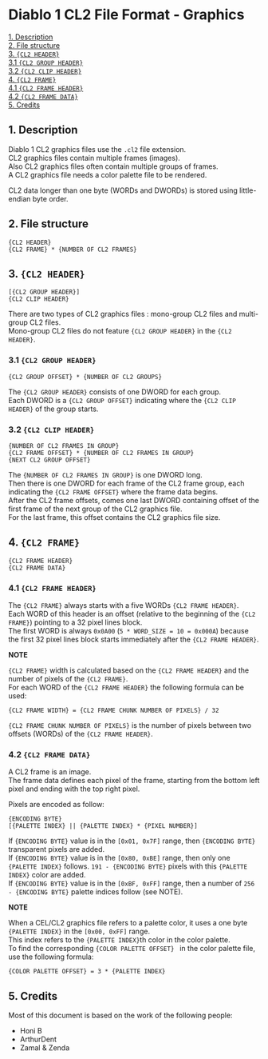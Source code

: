 # Diablo 1 CL2 File Format - Graphics

[1. Description](#1-description)  
[2. File structure](#2-file-structure)  
[3. `{CL2 HEADER}`]()  
[3.1 `{CL2 GROUP HEADER}`]()  
[3.2 `{CL2 CLIP HEADER}`]()  
[4. `{CL2 FRAME}`]()  
[4.1 `{CL2 FRAME HEADER}`]()  
[4.2 `{CL2 FRAME DATA}`]()  
[5. Credits](#6-credits)  


## 1. Description

Diablo 1 CL2 graphics files use the `.cl2` file extension.  
CL2 graphics files contain multiple frames (images).  
Also CL2 graphics files often contain multiple groups of frames.  
A CL2 graphics file needs a color palette file to be rendered.

CL2 data longer than one byte (WORDs and DWORDs) is stored using little-endian byte order.


## 2. File structure

```
{CL2 HEADER}
{CL2 FRAME} * {NUMBER OF CL2 FRAMES}
```


## 3. `{CL2 HEADER}`

```
[{CL2 GROUP HEADER}]
{CL2 CLIP HEADER}
```

There are two types of CL2 graphics files : mono-group CL2 files and multi-group CL2 files.  
Mono-group CL2 files do not feature `{CL2 GROUP HEADER}` in the `{CL2 HEADER}`.


### 3.1 `{CL2 GROUP HEADER}`

`{CL2 GROUP OFFSET} * {NUMBER OF CL2 GROUPS}`

The `{CL2 GROUP HEADER}` consists of one DWORD for each group.  
Each DWORD is a `{CL2 GROUP OFFSET}` indicating where the `{CL2 CLIP HEADER}` of the group starts.


### 3.2 `{CL2 CLIP HEADER}`

```
{NUMBER OF CL2 FRAMES IN GROUP}
{CL2 FRAME OFFSET} * {NUMBER OF CL2 FRAMES IN GROUP}
{NEXT CL2 GROUP OFFSET}
```

The `{NUMBER OF CL2 FRAMES IN GROUP}` is one DWORD long.  
Then there is one DWORD for each frame of the CL2 frame group, each indicating the `{CL2 FRAME OFFSET}` where the frame data begins.  
After the CL2 frame offsets, comes one last DWORD containing offset of the first frame of the next group of the CL2 graphics file.  
For the last frame, this offset contains the CL2 graphics file size.


## 4. `{CL2 FRAME}`

```
{CL2 FRAME HEADER}
{CL2 FRAME DATA}
```


### 4.1 `{CL2 FRAME HEADER}`

The `{CL2 FRAME}` always starts with a five WORDs `{CL2 FRAME HEADER}`.  
Each WORD of this header is an offset (relative to the beginning of the `{CL2 FRAME}`) pointing to a 32 pixel lines block.  
The first WORD is always `0x0A00` (`5 * WORD_SIZE = 10 = 0x000A`) because the first 32 pixel lines block starts immediately after the `{CL2 FRAME HEADER}`.

**NOTE**

`{CL2 FRAME}` width is calculated based on the `{CL2 FRAME HEADER}` and the number of pixels of the `{CL2 FRAME}`.  
For each WORD of the `{CL2 FRAME HEADER}` the following formula can be used:

```
{CL2 FRAME WIDTH} = {CL2 FRAME CHUNK NUMBER OF PIXELS} / 32
```

`{CL2 FRAME CHUNK NUMBER OF PIXELS}` is the number of pixels between two offsets (WORDs) of the `{CL2 FRAME HEADER}`.


### 4.2 `{CL2 FRAME DATA}`

A CL2 frame is an image.  
The frame data defines each pixel of the frame, starting from the bottom left pixel and ending with the top right pixel.

Pixels are encoded as follow:

```
{ENCODING BYTE}
[{PALETTE INDEX} || {PALETTE INDEX} * {PIXEL NUMBER}]
```

If `{ENCODING BYTE}` value is in the `[0x01, 0x7F]` range, then `{ENCODING BYTE}` transparent pixels are added.  
If `{ENCODING BYTE}` value is in the `[0x80, 0xBE]` range, then only one `{PALETTE INDEX}` follows. `191 - {ENCODING BYTE}` pixels with this `{PALETTE INDEX}` color are added.  
If `{ENCODING BYTE}` value is in the `[0xBF, 0xFF]` range, then a number of `256 - {ENCODING BYTE}` palette indices follow (see NOTE).

**NOTE**

When a CEL/CL2 graphics file refers to a palette color, it uses a one byte `{PALETTE INDEX}` in the `[0x00, 0xFF]` range.  
This index refers to the `{PALETTE INDEX}`th color in the color palette.  
To find the corresponding `{COLOR PALETTE OFFSET} ` in the color palette file, use the following formula:

```
{COLOR PALETTE OFFSET} = 3 * {PALETTE INDEX}
```


## 5. Credits

Most of this document is based on the work of the following people:
- Honi B
- ArthurDent
- Zamal & Zenda
